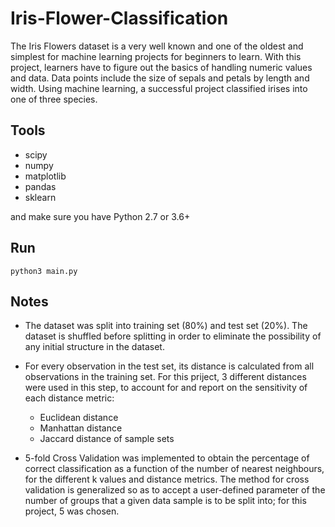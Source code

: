 # Iris-Flower-Classification

The Iris Flowers dataset is a very well known and one of the oldest and simplest for machine learning projects for beginners to learn. With this project, learners have to figure out the basics of handling numeric values and data. Data points include the size of sepals and petals by length and width. Using machine learning, a successful project classified irises into one of three species.

## Tools  
- scipy  
- numpy  
- matplotlib  
- pandas  
- sklearn  
 
and make sure you have Python 2.7 or 3.6+

## Run

    python3 main.py

## Notes

- The dataset was split into training set (80%) and test set (20%). The dataset is shuffled before splitting in order to eliminate the possibility of any initial structure in the dataset.

- For every observation in the test set, its distance is calculated from all observations in the training set. For this priject, 3 different distances were used in this step, to account for and report on the sensitivity of each distance metric:
  - Euclidean distance
  - Manhattan distance
  - Jaccard distance of sample sets

- 5-fold Cross Validation was implemented to obtain the percentage of correct classification as a function of the number of nearest neighbours, for the different k values and distance metrics. The method for cross validation is generalized so as to accept a user-defined parameter of the number of groups that a given data sample is to be split into; for this project, 5 was chosen.
